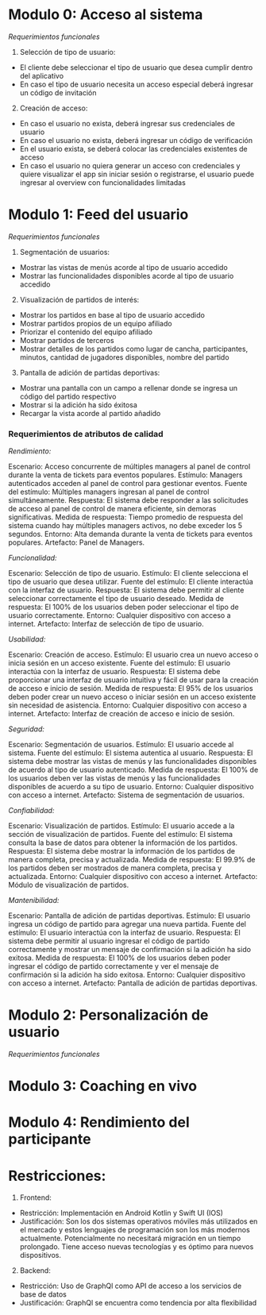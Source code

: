 # Modulo 0: Acceso al sistema
*Requerimientos funcionales*
1. Selección de tipo de usuario:
- El cliente debe seleccionar el tipo de usuario que desea cumplir dentro del aplicativo
- En caso el tipo de usuario necesita un acceso especial deberá ingresar un código de invitación
2. Creación de acceso:
- En caso el usuario no exista, deberá ingresar sus credenciales de usuario
- En caso el usuario no exista, deberá ingresar un código de verificación
- En el usuario exista, se deberá colocar las credenciales existentes de acceso
- En caso el usuario no quiera generar un acceso con credenciales y quiere visualizar el app sin iniciar sesión o registrarse, el usuario puede ingresar al overview con funcionalidades limitadas 

# Modulo 1: Feed del usuario
*Requerimientos funcionales*
1. Segmentación de usuarios:
- Mostrar las vistas de menús acorde al tipo de usuario accedido
- Mostrar las funcionalidades disponibles acorde al tipo de usuario accedido
2. Visualización de partidos de interés:
- Mostrar los partidos en base al tipo de usuario accedido
- Mostrar partidos propios de un equipo afiliado
- Priorizar el contenido del equipo afiliado
- Mostrar partidos de terceros 
- Mostrar detalles de los partidos como lugar de cancha, participantes, minutos, cantidad de jugadores disponibles, nombre del partido 
3. Pantalla de adición de partidas deportivas: 
- Mostrar una pantalla con un campo a rellenar donde se ingresa un código del partido respectivo
- Mostrar si la adición ha sido éxitosa
- Recargar la vista acorde al partido añadido

### Requerimientos de atributos de calidad

*Rendimiento:*

Escenario: Acceso concurrente de múltiples managers al panel de control durante la venta de tickets para eventos populares.
Estímulo: Managers autenticados acceden al panel de control para gestionar eventos.
Fuente del estímulo: Múltiples managers ingresan al panel de control simultáneamente.
Respuesta: El sistema debe responder a las solicitudes de acceso al panel de control de manera eficiente, sin demoras significativas.
Medida de respuesta: Tiempo promedio de respuesta del sistema cuando hay múltiples managers activos, no debe exceder los 5 segundos.
Entorno: Alta demanda durante la venta de tickets para eventos populares.
Artefacto: Panel de Managers.

*Funcionalidad:*

Escenario: Selección de tipo de usuario.
Estímulo: El cliente selecciona el tipo de usuario que desea utilizar.
Fuente del estímulo: El cliente interactúa con la interfaz de usuario.
Respuesta: El sistema debe permitir al cliente seleccionar correctamente el tipo de usuario deseado.
Medida de respuesta: El 100% de los usuarios deben poder seleccionar el tipo de usuario correctamente.
Entorno: Cualquier dispositivo con acceso a internet.
Artefacto: Interfaz de selección de tipo de usuario.

*Usabilidad:*

Escenario: Creación de acceso.
Estímulo: El usuario crea un nuevo acceso o inicia sesión en un acceso existente.
Fuente del estímulo: El usuario interactúa con la interfaz de usuario.
Respuesta: El sistema debe proporcionar una interfaz de usuario intuitiva y fácil de usar para la creación de acceso e inicio de sesión.
Medida de respuesta: El 95% de los usuarios deben poder crear un nuevo acceso o iniciar sesión en un acceso existente sin necesidad de asistencia.
Entorno: Cualquier dispositivo con acceso a internet.
Artefacto: Interfaz de creación de acceso e inicio de sesión.

*Seguridad:*

Escenario: Segmentación de usuarios.
Estímulo: El usuario accede al sistema.
Fuente del estímulo: El sistema autentica al usuario.
Respuesta: El sistema debe mostrar las vistas de menús y las funcionalidades disponibles de acuerdo al tipo de usuario autenticado.
Medida de respuesta: El 100% de los usuarios deben ver las vistas de menús y las funcionalidades disponibles de acuerdo a su tipo de usuario.
Entorno: Cualquier dispositivo con acceso a internet.
Artefacto: Sistema de segmentación de usuarios.

*Confiabilidad:*

Escenario: Visualización de partidos.
Estímulo: El usuario accede a la sección de visualización de partidos.
Fuente del estímulo: El sistema consulta la base de datos para obtener la información de los partidos.
Respuesta: El sistema debe mostrar la información de los partidos de manera completa, precisa y actualizada.
Medida de respuesta: El 99.9% de los partidos deben ser mostrados de manera completa, precisa y actualizada.
Entorno: Cualquier dispositivo con acceso a internet.
Artefacto: Módulo de visualización de partidos.

*Mantenibilidad:*

Escenario: Pantalla de adición de partidas deportivas.
Estímulo: El usuario ingresa un código de partido para agregar una nueva partida.
Fuente del estímulo: El usuario interactúa con la interfaz de usuario.
Respuesta: El sistema debe permitir al usuario ingresar el código de partido correctamente y mostrar un mensaje de confirmación si la adición ha sido exitosa.
Medida de respuesta: El 100% de los usuarios deben poder ingresar el código de partido correctamente y ver el mensaje de confirmación si la adición ha sido exitosa.
Entorno: Cualquier dispositivo con acceso a internet.
Artefacto: Pantalla de adición de partidas deportivas.

# Modulo 2: Personalización de usuario
*Requerimientos funcionales*


# Modulo 3: Coaching en vivo

# Modulo 4: Rendimiento del participante

# Restricciones: 
1. Frontend:
- Restricción: Implementación en Android Kotlin y Swift UI (IOS)
- Justificación: Son los dos sistemas operativos móviles más utilizados en el mercado y estos lenguajes de programación son los más modernos actualmente. Potencialmente no necesitará migración en un tiempo prolongado. Tiene acceso nuevas tecnologías y es óptimo para nuevos dispositivos. 
2. Backend:
- Restricción: Uso de GraphQl como API de acceso a los servicios de base de datos
- Justificación: GraphQl se encuentra como tendencia por alta flexibilidad